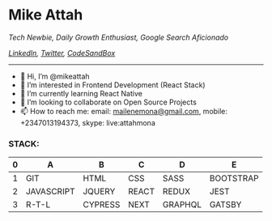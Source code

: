 # Mike Attah

*Tech Newbie, Daily Growth Enthusiast, Google Search Aficionado*

*[LinkedIn](https://www.linkedin.com/in/mikeattah/), [Twitter](https://twitter.com/mikeattah_), [CodeSandBox](https://codesandbox.io/u/mikeattah)*

---
- 👋 Hi, I’m @mikeattah
- 👀 I’m interested in Frontend Development (React Stack)
- 🌱 I’m currently learning React Native
- 💞️ I’m looking to collaborate on Open Source Projects
- 📫 How to reach me: email: mailenemona@gmail.com, mobile: +2347013194373, skype: live:attahmona

### STACK:

0 | A | B | C | D | E
--|---|---|---|---|---------
1 | GIT | HTML | CSS | SASS | BOOTSTRAP
2 | JAVASCRIPT | JQUERY | REACT | REDUX | JEST
3 | R-T-L | CYPRESS | NEXT | GRAPHQL | GATSBY

<!---
mikeattah/mikeattah is a ✨ special ✨ repository because its `README.md` (this file) appears on your GitHub profile.
You can click the Preview link to take a look at your changes.
--->
